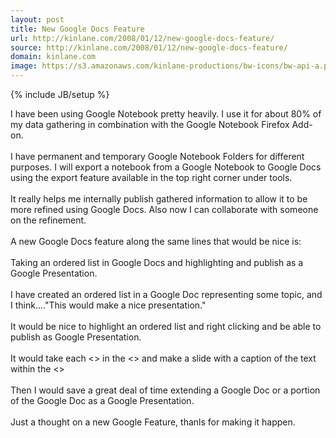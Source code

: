 ```yaml
---
layout: post
title: New Google Docs Feature
url: http://kinlane.com/2008/01/12/new-google-docs-feature/
source: http://kinlane.com/2008/01/12/new-google-docs-feature/
domain: kinlane.com
image: https://s3.amazonaws.com/kinlane-productions/bw-icons/bw-api-a.png
---
```

{% include JB/setup %}

<p>
     I have been using Google Notebook pretty heavily. I use it for about 80% of my data gathering in combination with the Google Notebook Firefox Add-on.
     <br />
     <br />
     I have permanent and temporary Google Notebook Folders for different purposes. I will export a notebook from a Google Notebook to Google Docs using the export feature available in the top right corner under tools.
     <br />
     <br />
     It really helps me internally publish gathered information to allow it to be more refined using Google Docs. Also now I can collaborate with someone on the refinement.
     <br />
     <br />
     <span>A new Google Docs feature along the same lines that would be nice is:</span>
     <br />
     <br />
     <span class="c1">Taking an ordered list in Google Docs and highlighting and publish as a Google Presentation.</span>
     <br />
     <br />
     I have created an ordered list in a Google Doc representing some topic, and I think...."This would make a nice presentation."
     <br />
     <br />
     It would be nice to highlight an ordered list and right clicking and be able to publish as Google Presentation.
     <br />
     <br />
     It would take each &lt;&gt; in the &lt;&gt; and make a slide with a caption of the text within the &lt;&gt;
     <br />
     <br />
     Then I would save a great deal of time extending a Google Doc or a portion of the Google Doc as a Google Presentation.
     <br />
     <br />
     Just a thought on a new Google Feature, thanls for making it happen.
</p>